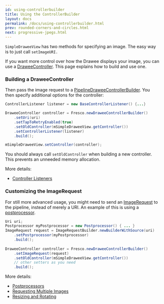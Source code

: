 ```yaml
---
id: using-controllerbuilder
title: Using the ControllerBuilder
layout: docs
permalink: /docs/using-controllerbuilder.html
prev: rounded-corners-and-circles.html
next: progressive-jpegs.html
---
```


`SimpleDraweeView` has two methods for specifying an image. The easy way is to just call `setImageURI.` 

If you want more control over how the Drawee displays your image, you can use a [DraweeController](concepts.html). This page explains how to build and use one.

### Building a DraweeController

Then pass the image request to a [PipelineDraweeControllerBuilder](../javadoc/reference/com/facebook/drawee/backends/pipeline/PipelineDraweeControllerBuilder.html). You then specify additional options for the controller:

```java
ControllerListener listener = new BaseControllerListener() {...}

DraweeController controller = Fresco.newDraweeControllerBuilder()
    .setUri(uri)
    .setTapToRetryEnabled(true)
    .setOldController(mSimpleDraweeView.getController())
    .setControllerListener(listener)
    .build();

mSimpleDraweeView.setController(controller);
```

You should always call `setOldController` when building a new controller. This prevents an unneeded memory allocation.

More details:

* [Controller Listeners](listening-download-events.html)

### <a name="ImageRequest"></a>Customizing the ImageRequest

For still more advanced usage, you might need to send an [ImageRequest](../javadoc/reference/com/facebook/imagepipeline/request/ImageRequest.html) to the pipeline, instead of merely a URI. An example of this is using a [postprocessor](modifying-image.html).

```java
Uri uri;
Postprocessor myPostprocessor = new Postprocessor() { ... }
ImageRequest request = ImageRequestBuilder.newBuilderWithSource(uri)
    .setPostprocessor(myPostprocessor)
    .build();
    
DraweeController controller = Fresco.newDraweeControllerBuilder()
    .setImageRequest(request)
    .setOldController(mSimpleDraweeView.getController())
    // other setters as you need
    .build();
```

More details:

* [Postprocessors](modifying-image.html)
* [Requesting Multiple Images](requesting-multiple-images.html)
* [Resizing and Rotating](resizing-rotating.html)
